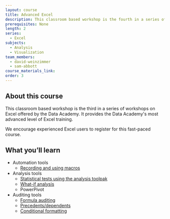 ```yaml
---
layout: course
title: Advanced Excel
description: This classroom based workshop is the fourth in a series of workshops on Excel offered by the Data Academy. It provides the Data Academy’s most advanced level of Excel training.
prerequisites: None
length: 2
series:
  - Excel
subjects:
  - Analysis
  - Visualization
team_members:
  - david-weinzimmer
  - sam-abbott
course_materials_link:
order: 3
---
```



## About this course

This classroom based workshop is the third in a series of workshops on Excel offered by the Data Academy. It provides the Data Academy's most advanced level of Excel training.

We encourage experienced Excel users to register for this fast-paced course.

## What you’ll learn

* Automation tools
  * [Recording and using macros](http://www.lynda.com/Excel-tutorials/Reviewing-recording-method/74463/79053-4.html)
* Analysis tools
  * [Statistical tests using the analysis toolpak](http://www.lynda.com/Excel-tutorials/Excel-Analysis-ToolPak/422098/459827-4.html)
  * [What-if analysis](http://www.lynda.com/Excel-tutorials/Finding-target-value-using-Goal-Seek/150165/159913-4.html)
  * PowerPivot
* Auditing tools
  * [Formula auditing](http://www.lynda.com/Excel-tutorials/Auditing/363001/460714-4.html)
  * [Precedents/dependents](http://www.lynda.com/Excel-tutorials/Auditing/363001/460714-4.html)
  * [Conditional formatting](http://www.lynda.com/Excel-tutorials/Applying-conditional-formatting-across-rows-data/363001/408645-4.html)